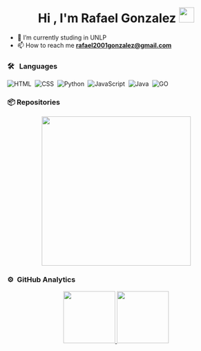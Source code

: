 ## <h1 align="center">Hi , I'm Rafael Gonzalez <img src="https://media.giphy.com/media/hvRJCLFzcasrR4ia7z/giphy.gif" width="35"></h1>

- 🔭 I’m currently studing in UNLP
-  📫 How to reach me **rafael2001gonzalez@gmail.com**
  
### 🛠 &nbsp; Languages
 ![HTML](https://img.shields.io/badge/-HTML-05122A?style=flat&logo=HTML5)&nbsp;
 ![CSS](https://img.shields.io/badge/-CSS-05122A?style=flat&logo=CSS3&logoColor=1572B6)&nbsp;
 ![Python](https://img.shields.io/badge/-Python-05122A?style=flat&logo=python)&nbsp;
 ![JavaScript](https://img.shields.io/badge/-JavaScript-05122A?style=flat&logo=javascript)&nbsp;
 ![Java](https://img.shields.io/badge/-Java-05122A?style=flat&logo=Java&logoColor=FFA518)&nbsp;
 ![GO](https://img.shields.io/badge/-GO-000?&logo=Go)
 

### 📦 Repositories

<div>
<p align="center">
<a href="https://github.com/RafaelGonzalez01/Analista-Programador-Universitario-UNLP-">
    <img width="345" src="https://github-readme-stats.vercel.app/api/pin/?username=RafaelGonzalez01&repo=Analista-Programador-Universitario-UNLP-&cache_seconds=86401&theme=dark">
</a>
</div> 

### ⚙️ &nbsp;GitHub Analytics

<p align="center">
<a href="https://github.com/RafaelGonzalez01">
  <img height="120em" src="https://github-readme-stats-eight-theta.vercel.app/api?username=RafaelGonzalez01&show_icons=true&theme=algolia&include_all_commits=true&count_private=true"/>
  <img height="120em" src="https://github-readme-stats-eight-theta.vercel.app/api/top-langs/?username=RafaelGonzalez01&layout=compact&langs_count=8&theme=algolia"/>
</a>
</p>
